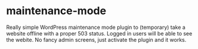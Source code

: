 # maintenance-mode
Really simple WordPress maintenance mode plugin to (temporary) take a website offline with a proper 503 status. Logged in users will be able to see the webite. No fancy admin screens, just activate the plugin and it works.
